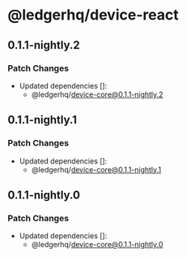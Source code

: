 # @ledgerhq/device-react

## 0.1.1-nightly.2

### Patch Changes

- Updated dependencies []:
  - @ledgerhq/device-core@0.1.1-nightly.2

## 0.1.1-nightly.1

### Patch Changes

- Updated dependencies []:
  - @ledgerhq/device-core@0.1.1-nightly.1

## 0.1.1-nightly.0

### Patch Changes

- Updated dependencies []:
  - @ledgerhq/device-core@0.1.1-nightly.0
